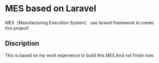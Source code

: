 # MES based on Laravel


MES（Manufacturing Execution System） use laravel framework to create this project!

## Discription

This is based on my work experience to build this MES.And not finish now.


